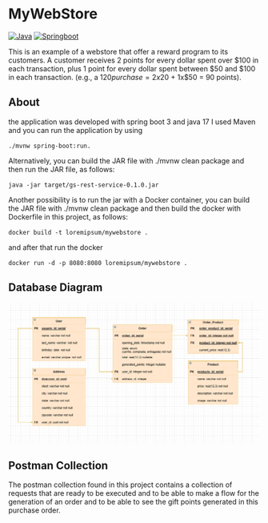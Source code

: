 # MyWebStore

[![Java](https://img.shields.io/badge/Java-blue?style=for-the-badge&logo=openjdk)]()
[![Springboot](https://img.shields.io/badge/Python-yellow?style=for-the-badge&logo=springboot)]()

This is an example of a webstore that offer a reward program to its customers.
A customer receives 2 points for every dollar spent over $100 in each transaction, plus 1 point for every dollar spent
between $50 and $100 in each transaction.
(e.g., a $120 purchase = 2x$20 + 1x$50 = 90 points).

## About

the application was developed with spring boot 3 and java 17
I used Maven and you can run the application by using

```shell
./mvnw spring-boot:run.
```

Alternatively, you can build the JAR file with ./mvnw clean package and then run the JAR file, as follows:

```shell
java -jar target/gs-rest-service-0.1.0.jar
```

Another possibility is to run the jar with a Docker container, you can build the JAR file with ./mvnw clean package
and then build the docker with Dockerfile in this project, as follows:

```shell
docker build -t loremipsum/mywebstore . 
```

and after that run the docker

```shell
docker run -d -p 8080:8080 loremipsum/mywebstore .
```

## Database Diagram

![alt text](.github/assets/MyStore%20Relational%20Diagram.png "DbDiagram")

## Postman Collection
The postman collection found in this project contains a collection of requests that are ready to be executed and to be able to make a flow for the generation of an order and to be able to see the gift points generated in this purchase order.


